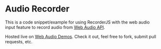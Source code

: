 # Audio Recorder

This is a code snippet/example for using RecorderJS with the web audio input feature to record audio from
[Web Audio API](https://dvcs.w3.org/hg/audio/raw-file/tip/webaudio/specification.html).  

Hosted live on [Web Audio Demos](http://128.199.101.112/music/kevellsmusic/).
Check it out, feel free to fork, submit pull requests, etc.
